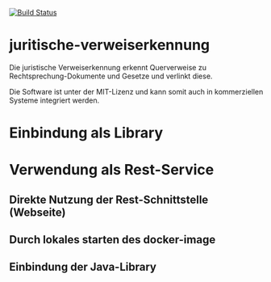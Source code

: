 [![Build Status](https://travis-ci.org/neo-search/juristische-verweiserkennung.svg?branch=master)](https://travis-ci.org/neo-search/juristische-verweiserkennung)

# juritische-verweiserkennung
Die juristische Verweiserkennung erkennt Querverweise zu Rechtsprechung-Dokumente und Gesetze und verlinkt diese.

Die Software ist unter der MIT-Lizenz und kann somit auch in kommerziellen Systeme integriert werden.


# Einbindung als Library


# Verwendung als Rest-Service

## Direkte Nutzung der Rest-Schnittstelle (Webseite)
## Durch lokales starten des docker-image
## Einbindung der Java-Library
